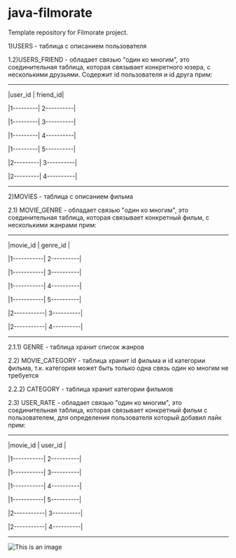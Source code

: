 # java-filmorate
Template repository for Filmorate project.

1)USERS - таблица с описанием пользователя

1.2)USERS_FRIEND - обладает связью "один ко многим", это соединительная таблица,
которая связывает конкретного юзера, с несколькими друзьями. Содержит id пользователя и id друга прим:

----------------------------------------------

|user_id | friend_id|

|1---------| 2----------|

|1---------| 3----------|

|1---------| 4----------|

|1---------| 5----------|

|2---------| 3----------|

|2---------| 4----------|

----------------------------------------------

2)MOVIES - таблица с описанием фильма

2.1) MOVIE_GENRE - обладает связью "один ко многим", это соединительная таблица,
которая связывает конкретный фильм, с несколькими жанрами прим:

----------------------------------------------

|movie_id | genre_id |

|1-----------| 2----------|

|1-----------| 3----------|

|1-----------| 4----------|

|1-----------| 5----------|

|2-----------| 3----------|

|2-----------| 4----------|

----------------------------------------------

2.1.1) GENRE - таблица хранит список жанров

2.2) MOVIE_CATEGORY - таблица хранит id фильма и id категории фильма, 
т.к. категория может быть только одна связь один ко многим не требуется

2.2.2) CATEGORY - таблица хранит категории фильмов

2.3) USER_RATE - обладает связью "один ко многим", это соединительная таблица,
которая связывает конкретный фильм с пользователем, для определения пользователя который добавил лайк прим:

----------------------------------------------

|movie_id | user_id  |

|1-----------| 2----------|

|1-----------| 3----------|

|1-----------| 4----------|

|1-----------| 5----------|
 
|2-----------| 3----------|

|2-----------| 4----------|

----------------------------------------------

![This is an image](https://github.com/HONDACIVIC5DDDDD/java-filmorate/blob/add-database/Untitled.png)
